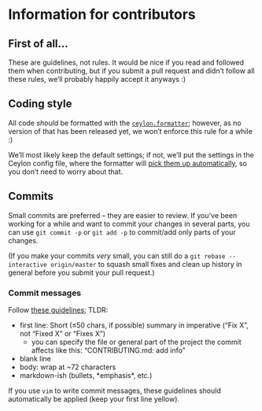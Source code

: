 Information for contributors
============================

First of all…
-------------
These are guidelines, not rules.
It would be nice if you read and followed them when contributing, but if you submit a pull request and didn’t follow all these rules, we’ll probably happily accept it anyways :)

Coding style
------------
All code *should* be formatted with the [`ceylon.formatter`](https://github.com/lucaswerkmeister/ceylon.formatter);
however, as no version of that has been released yet, we won’t enforce this rule for a while :)

We’ll most likely keep the default settings;
if not, we’ll put the settings in the Ceylon config file, where the formatter will [pick them up automatically](https://github.com/lucaswerkmeister/ceylon.formatter/issues/32), so you don’t need to worry about that.

Commits
-------
Small commits are preferred – they are easier to review.
If you’ve been working for a while and want to commit your changes in several parts, you can use `git commit -p` or `git add -p` to commit/add only parts of your changes.

(If you make your commits *very* small, you can still do a `git rebase --interactive origin/master` to squash small fixes and clean up history in general before you submit your pull request.)

### Commit messages
Follow [these guidelines](http://tbaggery.com/2008/04/19/a-note-about-git-commit-messages.html); TLDR:
* first line: Short (≤50 chars, if possible) summary in imperative (“Fix X”, not “Fixed X” or “Fixes X”)
  * you can specify the file or general part of the project the commit affects like this: “CONTRIBUTING.md: add info”
* blank line
* body: wrap at ~72 characters
* markdown-ish (bullets, \*emphasis\*, etc.)

If you use `vim` to write commit messages, these guidelines should automatically be applied (keep your first line yellow).
